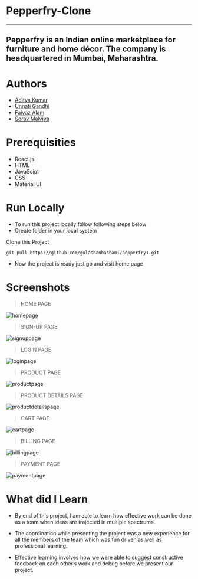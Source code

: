 # Pepperfry-Clone

---

## Pepperfry is an Indian online marketplace for furniture and home décor. The company is headquartered in Mumbai, Maharashtra.

# Authors

- [Aditya Kumar ](https://github.com/Aditya7j)
- [Unnati Gandhi](https://github.com/unnati1004)
- [Faiyaz Alam](https://github.com/alamfaiyaz)
- [Sorav Malviya](https://github.com/soravvv)

# Prerequisities

- React.js
- HTML
- JavaScipt
- CSS
- Material UI

# Run Locally

- To run this project locally follow following steps below
- Create folder in your local system

Clone this Project

`git pull https://github.com/gulashanhashami/pepperfry1.git`

- Now the project is ready just go and visit home page

# Screenshots

> HOME PAGE

![homepage](https://miro.medium.com/max/1400/1*irmsTAWqGovOZrxYuZ1m5w.jpeg)

> SIGN-UP PAGE

![signuppage](blob:https://web.whatsapp.com/21da588c-c949-4ea0-9620-eba6575f97fe)


> LOGIN PAGE

![loginpage](blob:https://web.whatsapp.com/41f414e7-5f1d-4af2-a90f-966e06f6122e.jpg)


> PRODUCT PAGE

![productpage](https://miro.medium.com/max/1400/1*C999zlO1uI-Xl2Z9XFw3iA.jpeg)


> PRODUCT DETAILS PAGE

![productdetailspage](blob:https://web.whatsapp.com/b4840ae7-3473-4d43-892e-bd6901dc3f4b)


> CART PAGE

![cartpage](https://miro.medium.com/max/1400/1*U3TVg9DoUg2DLA_BkboCvw.jpeg)


> BILLING PAGE

![billingpage](blob:https://web.whatsapp.com/3b288b8a-c23f-4a20-95a1-e49206278522)


> PAYMENT PAGE

![paymentpage](blob:https://web.whatsapp.com/05d16292-4839-4647-8feb-941891e10fb2)


# What did I Learn

- By end of this project, I am able to learn how effective work can be done as a team when ideas are trajected in multiple spectrums.

- The coordination while presenting the project was a new experience for all the members of the team which was fun driven as well as professional learning.

- Effective learning involves how we were able to suggest constructive feedback on each other’s work and debug before we present our project.
